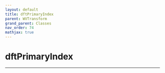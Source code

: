 ```yaml
---
layout: default
title: dftPrimaryIndex
parent: WVTransform
grand_parent: Classes
nav_order: 74
mathjax: true
---
```


#  dftPrimaryIndex




---

